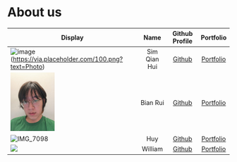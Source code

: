# About us

| Display                                                                                                             |     Name     |              Github Profile               |             Portfolio             |
|---------------------------------------------------------------------------------------------------------------------|:------------:|:-----------------------------------------:|:---------------------------------:|
| ![image](https://user-images.githubusercontent.com/85693125/200324042-97ca2dbd-93f6-41b4-ba29-c98a724a6bbf.png) (https://via.placeholder.com/100.png?text=Photo)                                                                 | Sim Qian Hui |   [Github](https://github.com/qianz-z)    |   [Portfolio](team/qianz-z.md)    |
| <img src="images/photos/bian_rui.jpeg" width ="100">                                                                  |   Bian Rui   |   [Github](https://github.com/Brominne)   |   [Portfolio](team/brominne.md)   |
| ![IMG_7098](https://user-images.githubusercontent.com/32756835/196213464-e0d0e883-b9e7-44f1-9430-abb69e59d8c4.jpeg) |     Huy      | [Github](https://github.com/Than-Duc-Huy) | [Portfolio](team/than-duc-huy.md) |
| ![](https://via.placeholder.com/100.png?text=Photo)                                               |   William    | [Github](https://github.com/snuckerzlol)  | [Portfolio](team/snuckerzlol.md)  |
>


